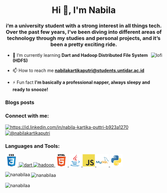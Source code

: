 <h1 align="center">Hi 👋, I'm Nabila</h1>
<h3 align="center">i’m a university student with a strong interest in all things tech. Over the past few years, I’ve been diving into different areas of technology through my studies and personal projects, and it’s been a pretty exciting ride.</h3>
<img align="right" alt="lofi" src="https://www.google.com/url?sa=i&url=https%3A%2F%2Fmakeagif.com%2Fgif%2Fcode-fi-lofi-beats-to-coderelax-to-FvBVst&psig=AOvVaw0ojBu-4XZR_Z9yUs4ITm51&ust=1729655044872000&source=images&cd=vfe&opi=89978449&ved=0CBMQjRxqFwoTCJiImamJoYkDFQAAAAAdAAAAABAE">

- 🌱 I’m currently learning **Dart and Hadoop Distributed File System (HDFS)**

- 📫 How to reach me **nabilakartikaputri@students.untidar.ac.id**

- ⚡ Fun fact **I'm basically a professional napper, always sleepy and ready to snooze!**

### Blogs posts
<!-- BLOG-POST-LIST:START -->
<!-- BLOG-POST-LIST:END -->

<h3 align="left">Connect with me:</h3>
<p align="left">
<a href="https://linkedin.com/in/https://id.linkedin.com/in/nabila-kartika-puttri-b923a1270" target="blank"><img align="center" src="https://raw.githubusercontent.com/rahuldkjain/github-profile-readme-generator/master/src/images/icons/Social/linked-in-alt.svg" alt="https://id.linkedin.com/in/nabila-kartika-puttri-b923a1270" height="30" width="40" /></a>
<a href="https://medium.com/@nabilakartikaputri" target="blank"><img align="center" src="https://raw.githubusercontent.com/rahuldkjain/github-profile-readme-generator/master/src/images/icons/Social/medium.svg" alt="@nabilakartikaputri" height="30" width="40" /></a>
</p>

<h3 align="left">Languages and Tools:</h3>
<p align="left"> <a href="https://www.w3schools.com/css/" target="_blank" rel="noreferrer"> <img src="https://raw.githubusercontent.com/devicons/devicon/master/icons/css3/css3-original-wordmark.svg" alt="css3" width="40" height="40"/> </a> <a href="https://dart.dev" target="_blank" rel="noreferrer"> <img src="https://www.vectorlogo.zone/logos/dartlang/dartlang-icon.svg" alt="dart" width="40" height="40"/> </a> <a href="https://hadoop.apache.org/" target="_blank" rel="noreferrer"> <img src="https://www.vectorlogo.zone/logos/apache_hadoop/apache_hadoop-icon.svg" alt="hadoop" width="40" height="40"/> </a> <a href="https://www.w3.org/html/" target="_blank" rel="noreferrer"> <img src="https://raw.githubusercontent.com/devicons/devicon/master/icons/html5/html5-original-wordmark.svg" alt="html5" width="40" height="40"/> </a> <a href="https://www.java.com" target="_blank" rel="noreferrer"> <img src="https://raw.githubusercontent.com/devicons/devicon/master/icons/java/java-original.svg" alt="java" width="40" height="40"/> </a> <a href="https://developer.mozilla.org/en-US/docs/Web/JavaScript" target="_blank" rel="noreferrer"> <img src="https://raw.githubusercontent.com/devicons/devicon/master/icons/javascript/javascript-original.svg" alt="javascript" width="40" height="40"/> </a> <a href="https://www.mysql.com/" target="_blank" rel="noreferrer"> <img src="https://raw.githubusercontent.com/devicons/devicon/master/icons/mysql/mysql-original-wordmark.svg" alt="mysql" width="40" height="40"/> </a> <a href="https://www.python.org" target="_blank" rel="noreferrer"> <img src="https://raw.githubusercontent.com/devicons/devicon/master/icons/python/python-original.svg" alt="python" width="40" height="40"/> </a> </p>

<p><img align="left" src="https://github-readme-stats.vercel.app/api/top-langs?username=nanabilaa&show_icons=true&locale=en&layout=compact" alt="nanabilaa" /></p>

<p>&nbsp;<img align="center" src="https://github-readme-stats.vercel.app/api?username=nanabilaa&show_icons=true&locale=en" alt="nanabilaa" /></p>

<p><img align="center" src="https://github-readme-streak-stats.herokuapp.com/?user=nanabilaa&" alt="nanabilaa" /></p>
